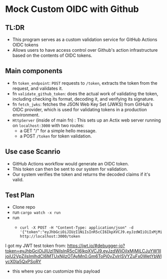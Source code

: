# Mock Custom OIDC with Github


## TL:DR
- This program serves as a custom validation service for GitHub Actions OIDC tokens
- Allows users to have access control over Github's action infrastructure based on the contents of OIDC tokens.


## Main components
- fn `token_endpoint`: `POST` requests to `/token`, extracts the token from the request, and validates it.
- fn `validate_github_token`: does the actual work of validating the token, including checking its format, decoding it, and verifying its signature.
- fn `fetch_jwks`: fetches the JSON Web Key Set (JWKS) from GitHub's OIDC provider, which is used for validating tokens in a production environment.
- `HttpServer` (inside of main fn) : This sets up an Actix web server running on `localhost:3000` with two routes: 
  - a GET "/" for a simple hello message.
  - a POST `/token` for token validation.


 ## Use case Scanrio
 - GitHub Actions workflow would generate an OIDC token. 
 - This token can then be sent to our system for validation. 
 - Our system verifies the token and returns the decoded claims if it's valid.

## Test Plan
- Clone repo
- run `cargo watch -x run`
- run
  -   ```
      curl -X POST -H "Content-Type: application/json" -d '{"token":"eyJhbGciOiJIUzI1NiIsInR5cCI6IkpXVCJ9.eyJzdWIiOiIxMjMiLCJuYW1lIjoiU2VpZiIsImlhdCI6MTUxNjIzOTAyMn0.Gm6ToPj0vZvlrlSVYZuFx0WetYbWlycX0Ia5QxPSoRY"}' http://localhost:3000/token
      ```


I got my JWT test token from: https://jwt.io/#debugger-io?token=eyJhbGciOiJIUzI1NiIsInR5cCI6IkpXVCJ9.eyJzdWIiOiIxMjMiLCJuYW1lIjoiU2VpZiIsImlhdCI6MTUxNjIzOTAyMn0.Gm6ToPj0vZvlrlSVYZuFx0WetYbWlycX0Ia5QxPSoRY
  - this where you can customize this payload
